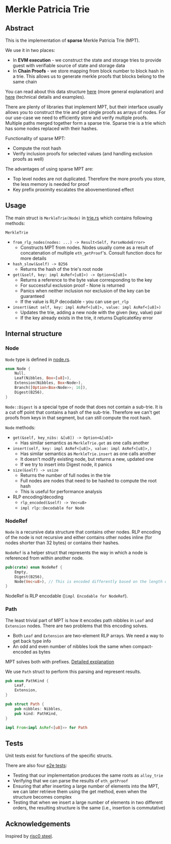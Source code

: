 # Merkle Patricia Trie

## Abstract

This is the implementation of **sparse** Merkle Patricia Trie (MPT).

We use it in two places:
* In **EVM execution** - we construct the state and storage tries to provide guest with verifiable source of state and storage data
* In **Chain Proofs** - we store mapping from block number to block hash in a trie. This allows us to generate merkle proofs that blocks belong to the same chain

You can read about this data structure [here](https://docs.alchemy.com/docs/patricia-merkle-tries) (more general explanation) and [here](https://ethereum.org/pl/developers/docs/data-structures-and-encoding/patricia-merkle-trie/) (technical details and examples).

There are plenty of libraries that implement MPT, but their interface usually allows you to construct the trie and get single proofs as arrays of nodes. For our use-case we need to efficiently store and verify multiple proofs. Multiple paths merged together form a sparse trie. Sparse trie is a trie which has some nodes replaced with their hashes.

Functionality of sparse MPT:
* Compute the root hash
* Verify inclusion proofs for selected values (and handling exclusion proofs as well)

The advantages of using sparse MPT are:
* Top level nodes are not duplicated. Therefore the more proofs you store, the less memory is needed for proof
* Key prefix proximity escalates the abovementioned effect

## Usage

The main struct is `MerkleTrie(Node)` in [trie.rs](./src/trie.rs) which contains following methods:

`MerkleTrie`
* `from_rlp_nodes(nodes: ...) -> Result<Self, ParseNodeError>`
    * Constructs MPT from nodes. Nodes usually come as a result of concatenation of multiple `eth_getProof`'s. Consult function docs for more details
* `hash_slow(&self) -> B256`
    * Returns the hash of the trie's root node
* `get(&self, key: impl AsRef<[u8]>) -> Option<&[u8]>`
    * Returns a reference to the byte value corresponding to the key
    * For successful exclusion proof - None is returned
    * Panics when neither inclusion nor exclusion of the key can be guaranteed
    * If the value is RLP decodable - you can use `get_rlp`
* `insert(&mut self, key: impl AsRef<[u8]>, value: impl AsRef<[u8]>)`
    * Updates the trie, adding a new node with the given (key, value) pair
    * If the key already exists in the trie, it returns DuplicateKey error

## Internal structure

### Node
`Node` type is defined in [node.rs](./src/node.rs).
```rs
enum Node {
    Null,
    Leaf(Nibbles, Box<[u8]>),
    Extension(Nibbles, Box<Node>),
    Branch([Option<Box<Node>>; 16]),
    Digest(B256),
}
```

`Node::Digest` is a special type of node that does not contain a sub-trie. It is a cut off point that contains a hash of the sub-trie. Therefore we can't get proofs from keys in that segment, but can still compute the root hash.

`Node` methods:
* `get(&self, key_nibs: &[u8]) -> Option<&[u8]>`
    * Has similar semantics as `MerkleTrie.get` as one calls another
* `insert(self, key: impl AsRef<[u8]>, value: impl AsRef<[u8]>,)`
    * Has similar semantics as `MerkleTrie.insert` as one calls another
    * It doesn't modify existing node, but returns a new, updated one
    * If we try to insert into Digest node, it panics
* `size(&self) -> usize`
    * Returns the number of full nodes in the trie
    * Full nodes are nodes that need to be hashed to compute the root hash
    * This is useful for performance analysis
* RLP encoding/decoding
    * `rlp_encoded(&self) -> Vec<u8>`
    * `impl rlp::Decodable for Node`

### NodeRef

`Node` is a recursive data structure that contains other nodes. RLP encoding of the node is not recursive and either contains other nodes inline (for nodes shorter than 32 bytes) or contains their hashes.

`NodeRef` is a helper struct that represents the way in which a node is referenced from within another node.
```rs
pub(crate) enum NodeRef {
    Empty,
    Digest(B256),
    Node(Vec<u8>), // This is encoded differently based on the length of the encoded node
}
```

NodeRef is RLP encodable ()`impl Encodable for NodeRef`).

### Path

The least trivial part of MPT is how it encodes path nibbles in `Leaf` and `Extension` nodes. There are two problems that this encoding solves.
* Both `Leaf` and `Extension` are two-element RLP arrays. We need a way to get back type info
* An odd and even number of nibbles look the same when compact-encoded as bytes

MPT solves both with prefixes. [Detailed explanation](https://ethereum.org/pl/developers/docs/data-structures-and-encoding/patricia-merkle-trie/#specification)

We use `Path` struct to perform this parsing and represent results.

```rs
pub enum PathKind {
    Leaf,
    Extension,
}

pub struct Path {
    pub nibbles: Nibbles,
    pub kind: PathKind,
}

impl From<impl AsRef<[u8]>> for Path
```

## Tests

Unit tests exist for functions of the specific structs.

There are also four [e2e tests](../tests/):
* Testing that our implementation produces the same roots as `alloy_trie`
* Verifying that we can parse the results of `eth_getProof`
* Ensuring that after inserting a large number of elements into the MPT, we can later retrieve them using the get method, even when the structure becomes complex
* Testing that when we insert a large number of elements in two different orders, the resulting structure is the same (i.e., insertion is commutative)

## Acknowledgements

Inspired by [risc0 steel](https://github.com/risc0/risc0-ethereum/blob/main/steel/src/mpt.rs).